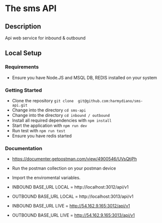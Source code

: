 # The sms API

## Description
Api web service for inbound & outbound

## Local Setup

### Requirements

- Ensure you have Node.JS and MSQL DB, REDIS installed on your system

### Getting Started
- Clone the repository `git clone  git@github.com:harmydiano/sms-api.git`
- Change into the directory `cd sms-api`
- Change into the directory `cd inbound / outbound`
- Install all required dependencies with `npm install`
- Start the application with `npm run dev`
- Run test with `npm run test`
- Ensure you have redis started

### Documentation
- https://documenter.getpostman.com/view/4900546/UVsQtjPh

- Run the postman collection on your postman device
- Import the enviromental variables.

- INBOUND BASE_URL LOCAL = http://localhost:3012/api/v1
- OUTBOUND BASE_URL LOCAL = http://localhost:3013/api/v1

- INBOUND BASE_URL LIVE = http://54.162.9.165:3012/api/v1
- OUTBOUND BASE_URL LIVE = http://54.162.9.165:3013/api/v1


